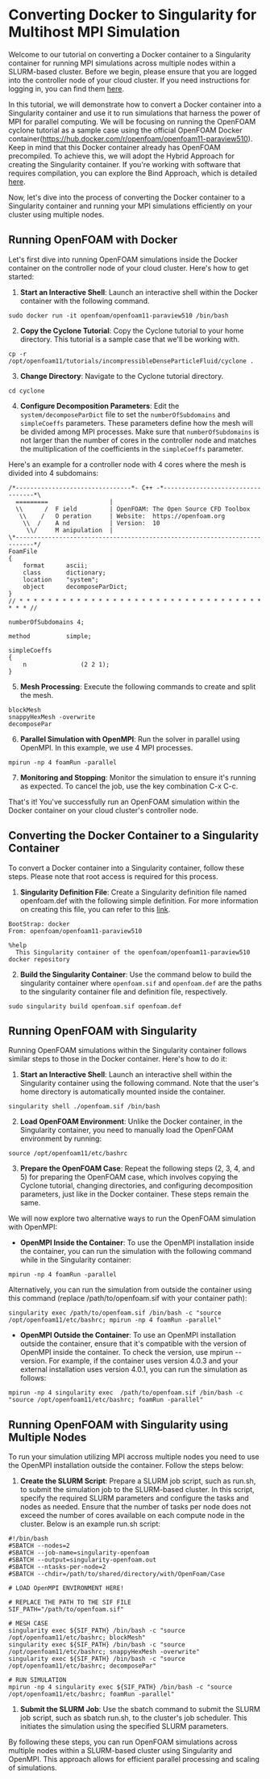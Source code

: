 # Converting Docker to Singularity for Multihost MPI Simulation
Welcome to our tutorial on converting a Docker container to a Singularity container for running MPI simulations across multiple nodes within a SLURM-based cluster. Before we begin, please ensure that you are logged into the controller node of your cloud cluster. If you need instructions for logging in, you can find them [here](https://parallelworks.com/docs/compute/logging-in-controller).


In this tutorial, we will demonstrate how to convert a Docker container into a Singularity container and use it to run simulations that harness the power of MPI for parallel computing. We will be focusing on running the OpenFOAM cyclone tutorial as a sample case using the official OpenFOAM Docker container(https://hub.docker.com/r/openfoam/openfoam11-paraview510). Keep in mind that this Docker container already has OpenFOAM precompiled. To achieve this, we will adopt the Hybrid Approach for creating the Singularity container. If you're working with software that requires compilation, you can explore the Bind Approach, which is detailed [here](https://docs.sylabs.io/guides/3.7/user-guide/mpi.html#singularity-and-mpi-applications).

Now, let's dive into the process of converting the Docker container to a Singularity container and running your  MPI simulations efficiently on your cluster using multiple nodes.

## Running OpenFOAM with Docker
Let's first dive into running OpenFOAM simulations inside the Docker container on the controller node of your cloud cluster. Here's how to get started:

1. **Start an Interactive Shell**: Launch an interactive shell within the Docker container with the following command.

```
sudo docker run -it openfoam/openfoam11-paraview510 /bin/bash
```

2. **Copy the Cyclone Tutorial**: Copy the Cyclone tutorial to your home directory. This tutorial is a sample case that we'll be working with.

```
cp -r /opt/openfoam11/tutorials/incompressibleDenseParticleFluid/cyclone .
```


3. **Change Directory**: Navigate to the Cyclone tutorial directory.
```
cd cyclone
```

4. **Configure Decomposition Parameters**: Edit the `system/decomposeParDict` file to set the `numberOfSubdomains` and `simpleCoeffs` parameters. These parameters define how the mesh will be divided among MPI processes. Make sure that `numberOfSubdomains` is not larger than the number of cores in the controller node and matches the multiplication of the coefficients in the `simpleCoeffs` parameter.

Here's an example for a controller node with 4 cores where the mesh is divided into 4 subdomains:

```
/*--------------------------------*- C++ -*----------------------------------*\
  =========                 |
  \\      /  F ield         | OpenFOAM: The Open Source CFD Toolbox
   \\    /   O peration     | Website:  https://openfoam.org
    \\  /    A nd           | Version:  10
     \\/     M anipulation  |
\*---------------------------------------------------------------------------*/
FoamFile
{
    format      ascii;
    class       dictionary;
    location    "system";
    object      decomposeParDict;
}
// * * * * * * * * * * * * * * * * * * * * * * * * * * * * * * * * * * * * * //

numberOfSubdomains 4;

method          simple;

simpleCoeffs
{
    n               (2 2 1);
}
```

5. **Mesh Processing**: Execute the following commands to create and split the mesh.

```
blockMesh
snappyHexMesh -overwrite
decomposePar
```

6. **Parallel Simulation with OpenMPI**: Run the solver in parallel using OpenMPI. In this example, we use 4 MPI processes.

```
mpirun -np 4 foamRun -parallel
```

7. **Monitoring and Stopping**: Monitor the simulation to ensure it's running as expected. To cancel the job, use the key combination C-x C-c.

That's it! You've successfully run an OpenFOAM simulation within the Docker container on your cloud cluster's controller node.

## Converting the Docker Container to a Singularity Container
To convert a Docker container into a Singularity container, follow these steps. Please note that root access is required for this process.


1. **Singularity Definition File**: Create a Singularity definition file named openfoam.def with the following simple definition. For more information on creating this file, you can refer to this [link](https://docs.sylabs.io/guides/3.7/user-guide/definition_files.html).

```
BootStrap: docker
From: openfoam/openfoam11-paraview510

%help
  This Singularity container of the openfoam/openfoam11-paraview510 docker repository

```

2. **Build the Singularity Container**: Use the command below to build the singularity container where `openfoam.sif` and `openfoam.def` are the paths to the singularity container file and definition file, respectively.

```
sudo singularity build openfoam.sif openfoam.def
```


## Running OpenFOAM with Singularity
Running OpenFOAM simulations within the Singularity container follows similar steps to those in the Docker container. Here's how to do it:

1. **Start an Interactive Shell**: Launch an interactive shell within the Singularity container using the following command. Note that the user's home directory is automatically mounted inside the container.

```
singularity shell ./openfoam.sif /bin/bash
```

2. **Load OpenFOAM Environment**: Unlike the Docker container, in the Singularity container, you need to manually load the OpenFOAM environment by running:

```
source /opt/openfoam11/etc/bashrc
```

3. **Prepare the OpenFOAM Case**: Repeat the following steps (2, 3, 4, and 5) for preparing the OpenFOAM case, which involves copying the Cyclone tutorial, changing directories, and configuring decomposition parameters, just like in the Docker container. These steps remain the same.


We will now explore two alternative ways to run the OpenFOAM simulation with OpenMPI:

- **OpenMPI Inside the Container**: To use the OpenMPI installation inside the container, you can run the simulation with the following command while in the Singularity container:

```
mpirun -np 4 foamRun -parallel
```


Alternatively, you can run the simulation from outside the container using this command (replace /path/to/openfoam.sif with your container path):

```
singularity exec /path/to/openfoam.sif /bin/bash -c "source /opt/openfoam11/etc/bashrc; mpirun -np 4 foamRun -parallel"
```

- **OpenMPI Outside the Container**:  To use an OpenMPI installation outside the container, ensure that it's compatible with the version of OpenMPI inside the container. To check the version, use mpirun --version. For example, if the container uses version 4.0.3 and your external installation uses version 4.0.1, you can run the simulation as follows:


```
mpirun -np 4 singularity exec  /path/to/openfoam.sif /bin/bash -c "source /opt/openfoam11/etc/bashrc; foamRun -parallel"
```


## Running OpenFOAM with Singularity using Multiple Nodes
To run your simulation utilizing MPI accross multiple nodes you need to use the OpenMPI installation outside the container. Follow the steps below:

1. **Create the SLURM Script**: Prepare a SLURM job script, such as run.sh, to submit the simulation job to the SLURM-based cluster. In this script, specify the required SLURM parameters and configure the tasks and nodes as needed. Ensure that the number of tasks per node does not exceed the number of cores available on each compute node in the cluster. Below is an example run.sh script:

```
#!/bin/bash
#SBATCH --nodes=2
#SBATCH --job-name=singularity-openfoam
#SBATCH --output=singularity-openfoam.out
#SBATCH --ntasks-per-node=2
#SBATCH --chdir=/path/to/shared/directory/with/OpenFoam/Case

# LOAD OpenMPI ENVIRONMENT HERE!

# REPLACE THE PATH TO THE SIF FILE
SIF_PATH="/path/to/openfoam.sif"

# MESH CASE
singularity exec ${SIF_PATH} /bin/bash -c "source /opt/openfoam11/etc/bashrc; blockMesh"
singularity exec ${SIF_PATH} /bin/bash -c "source /opt/openfoam11/etc/bashrc; snappyHexMesh -overwrite"
singularity exec ${SIF_PATH} /bin/bash -c "source /opt/openfoam11/etc/bashrc; decomposePar"

# RUN SIMULATION
mpirun -np 4 singularity exec ${SIF_PATH} /bin/bash -c "source /opt/openfoam11/etc/bashrc; foamRun -parallel"
```

1. **Submit the SLURM Job**: Use the sbatch command to submit the SLURM job script, such as sbatch run.sh, to the cluster's job scheduler. This initiates the simulation using the specified SLURM parameters.

By following these steps, you can run OpenFOAM simulations across multiple nodes within a SLURM-based cluster using Singularity and OpenMPI. This approach allows for efficient parallel processing and scaling of simulations.